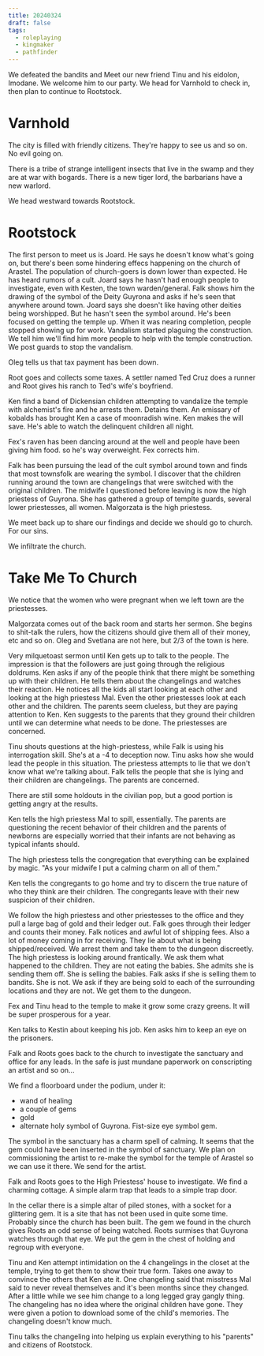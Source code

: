 ```yaml
---
title: 20240324
draft: false
tags:
  - roleplaying
  - kingmaker
  - pathfinder
---
```


We defeated the bandits and Meet our new friend Tinu and his eidolon, Imodane. We welcome him to our party. We head for Varnhold to check in, then plan to continue to Rootstock.

# Varnhold

The city is filled with friendly citizens. They're happy to see us and so on. No evil going on.

There is a tribe of strange intelligent insects that live in the swamp and they are at war with bogards. There is a new tiger lord, the barbarians have a new warlord.

We head westward towards Rootstock.

# Rootstock

The first person to meet us is Joard. He says he doesn't know what's going on, but there's been some hindering effecs happening on the church of Arastel. The population of church-goers is down lower than expected. He has heard rumors of a cult. Joard says he hasn't had enough people to investigate, even with Kesten, the town warden/general. Falk shows him the drawing of the symbol of the Deity Guyrona and asks if he's seen that anywhere around town. Joard says she doesn't like having other deities being worshipped. But he hasn't seen the symbol around. He's been focused on getting the temple up. When it was nearing completion, people stopped showing up for work. Vandalism started plaguing the construction. We tell him we'll find him more people to help with the temple construction. We post guards to stop the vandalism.

Oleg tells us that tax payment has been down. 

Root goes and collects some taxes. A settler named Ted Cruz does a runner and Root gives his ranch to Ted's wife's boyfriend.

Ken find a band of Dickensian children attempting to vandalize the temple with alchemist's fire and he arrests them. Detains them.  An emissary of kobalds has brought Ken a case of moonradish wine. Ken makes the will save. He's able to watch the delinquent children all night.

Fex's raven has been dancing around at the well and people have been giving him food. so he's way overweight. Fex corrects him.

Falk has been pursuing the lead of the cult symbol around town and finds that most townsfolk are wearing the symbol. I discover that the children running around the town are changelings that were switched with the original children. The midwife I questioned before leaving is now the high priestess of Guyrona. She has gathered a group of templte guards, several lower priestesses, all women. Malgorzata is the high priestess.

We meet back up to share our findings and decide we should go to church. For our sins.

We infiltrate the church. 

# Take Me To Church

We notice that the women who were pregnant when we left town are the priestesses.

Malgorzata comes out of the back room and starts her sermon. She begins to shit-talk the rulers, how the citizens should give them all of their money, etc and so on. Oleg and Svetlana are not here, but 2/3 of the town is here.

Very milquetoast sermon until Ken gets up to talk to the people. The impression is that the followers are just going through the religious doldrums. Ken asks if any of the people think that there might be something up with their children. He tells them about the changelings and watches their reaction. He notices all the kids all start looking at each other and looking at the high priestess Mal. Even the other priestesses look at each other and the children. The parents seem clueless, but they are paying attention to Ken. Ken suggests to the parents that they ground their children until we can determine what needs to be done. The priestesses are concerned.

Tinu shouts questions at the high-priestess, while Falk is using his interrogation skill. She's at a -4 to deception now. Tinu asks how she would lead the people in this situation. The priestess attempts to lie that we don't know what we're talking about. Falk tells the people that she is lying and their children are changelings. The parents are concerned.

There are still some holdouts in the civilian pop, but a good portion is getting angry at the results.

Ken tells the high priestess Mal to spill, essentially. The parents are questioning the recent behavior of their children and the parents of newborns are especially worried that their infants are not behaving as typical infants should.

The high priestess tells the congregation that everything can be explained by magic. "As your midwife I put a calming charm on all of them."

Ken tells the congregants to go home and try to discern the true nature of who they think are their children. The congregants leave with their new suspicion of their children. 

We follow the high priestess and other priestesses to the office and they pull a large bag of gold and their ledger out. Falk goes through their ledger and counts their money. Falk notices and awful lot of shipping fees. Also a lot of money coming in for receiving. They lie about what is being shipped/received. We arrest them and take them to the dungeon discreetly. The high priestess is looking around frantically. We ask them what happened to the children. They are not eating the babies. She admits she is sending them off. She is selling the babies. Falk asks if she is selling them to bandits. She is not. We ask if they are being sold to each of the surrounding locations and they are not. We get them to the dungeon.

Fex and Tinu head to the temple to make it grow some crazy greens. It will be super prosperous for a year. 

Ken talks to Kestin about keeping his job. Ken asks him to keep an eye on the prisoners.

Falk and Roots goes back to the church to investigate the sanctuary and office for any leads. In the safe is just mundane paperwork on conscripting an artist and so on...

We find a floorboard under the podium, under it:

- wand of healing
- a couple of gems
- gold
- alternate holy symbol of Guyrona. Fist-size eye symbol gem.

The symbol in the sanctuary has a charm spell of calming. It seems that the gem could have been inserted in the symbol of sanctuary. We plan on commissioning the artist to re-make the symbol for the temple of Arastel so we can use it there. We send for the artist.

Falk and Roots goes to the High Priestess' house to investigate. We find a charming cottage. A simple alarm trap that leads to a simple trap door.

In the cellar there is a simple altar of piled stones, with a socket for a glittering gem. It is a site that has not been used in quite some time. Probably since the church has been built. The gem we found in the church gives Roots an odd sense of being watched. Roots surmises that Guyrona watches through that eye. We put the gem in the chest of holding and regroup with everyone.

Tinu  and Ken attempt intimidation on the 4 changelings in the closet at the temple, trying to get them to show their true form. Takes one away to convince the others that Ken ate it. One changeling said that misstress Mal said to never reveal themselves and it's been months since they changed. After a little while we see him change to a long legged gray gangly thing. The changeling has no idea where the original children have gone. They were given a potion to download some of the child's memories. The changeling doesn't know much.

Tinu talks the changeling into helping us explain everything to his "parents" and citizens of Rootstock.
